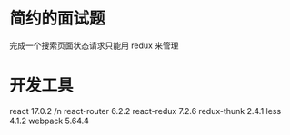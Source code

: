 # 简约的面试题

完成一个搜索页面状态请求只能用 redux 来管理

# 开发工具

react 17.0.2 /n
react-router 6.2.2
react-redux 7.2.6
redux-thunk 2.4.1
less 4.1.2
webpack 5.64.4
